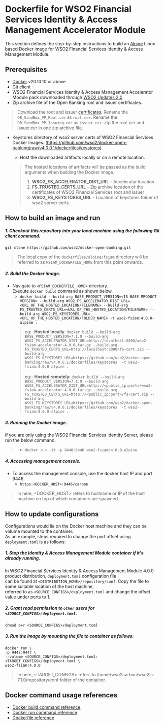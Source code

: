 # Dockerfile for WSO2 Financial Services Identity & Access Management Accelerator Module #
This section defines the step-by-step instructions to build an [Alpine](https://hub.docker.com/_/alpine/) Linux based Docker image for WSO2 Financial Services Identity & Access Management Module.

## Prerequisites

* [Docker](https://www.docker.com/get-docker) v20.10.10 or above
* [Git](https://git-scm.com/book/en/v2/Getting-Started-Installing-Git) client
* WSO2 Financial Services Identity & Access Management Accelerator Module pack downloaded through [WSO2 Updates 2.0](https://ob.docs.wso2.com/en/latest/install-and-setup/setting-up-servers/)
* Zip archive file of the Open Banking root and issuer certificates. 
> Download the root and issuer [certificates](https://openbanking.atlassian.net/wiki/spaces/DZ/pages/252018873/OB+Root+and+Issuing+Certificates+for+Sandbox).
> Rename the `OB_SandBox_PP_Root.cer` as `root.cer`.
> Rename the `OB_SandBox_PP_Issuing.cer` as `issuer.cer`.
> Zip the root.cer and issuer.cer in one zip archive file.
* Keystores directory of wso2 server certs of WSO2 Financial Services Docker Images. (https://github.com/wso2/docker-open-banking/raw/v4.0.0.1/dockerfiles/keystores)

  + Host the downloaded artifacts locally or on a remote location.
  > The hosted locations of artifacts will be passed as the build arguments when building the Docker image.<br>
  > 1. **WSO2_FS_ACCELERATOR_DIST_URL** - Accelerator location
  > 2. **FS_TRUSTED_CERTS_URL** - Zip archive location of the certificates of WSO2 Financial Services root and issuer
  > 3. **WSO2_FS_KEYSTORES_URL** - Location of keystores folder of wso2 server certs


## How to build an image and run

##### 1. Checkout this repository into your local machine using the following Git client command.

```
git clone https://github.com/wso2/docker-open-banking.git
```

> The local copy of the `dockerfiles/alpine/fsiam` directory will be referred to as `FSIAM_DOCKERFILE_HOME` from this point onwards.

##### 2. Build the Docker image.

- Navigate to `<FSIAM_DOCKERFILE_HOME>` directory. <br>
  Execute `docker build` command as shown below.
    + `docker build --build-arg BASE_PRODUCT_VERSION=<IS BASE PRODUCT VERSION> --build-arg WSO2_FS_ACCELERATOR_DIST_URL=<URL_OF_THE_HOSTED_LOCATION/FILENAME> --build-arg FS_TRUSTED_CERTS_URL=<URL_OF_THE_HOSTED_LOCATION/FILENAME> --build-arg WSO2_FS_KEYSTORES_URL=<URL_OF_THE_HOSTED_LOCATION/FOLDER_NAME> -t wso2-fsiam:4.0.0-alpine .` <br>
    > eg:- **Hosted locally**: `docker build --build-arg BASE_PRODUCT_VERSION=7.1.0 --build-arg WSO2_FS_ACCELERATOR_DIST_URL=http://localhost:8000/wso2-fsiam-accelerator-4.0.0.tar.gz --build-arg FS_TRUSTED_CERTS_URL=http://localhost:8000/fs-cert.zip --build-arg WSO2_FS_KEYSTORES_URL=https://github.com/wso2/docker-open-banking/raw/v4.0.0.1/dockerfiles/keystores  -t wso2-fsiam:4.0.0-alpine .` <br><br>
    >  eg:- **Hosted remotely**: `docker build --build-arg BASE_PRODUCT_VERSION=7.1.0 --build-arg WSO2_FS_ACCELERATOR_DIST_URL=http://<public_ip:port>/wso2-fsiam-accelerator-4.0.0.tar.gz --build-arg FS_TRUSTED_CERTS_URL=http://<public_ip:port>/fs-cert.zip --build-arg WSO2_FS_KEYSTORES_URL=https://github.com/wso2/docker-open-banking/raw/v4.0.0.1/dockerfiles/keystores  -t wso2-fsiam:4.0.0-alpine .`
  
##### 3. Running the Docker image.
if you are only using the WSO2 Financial Services Identity Server, please run the below command.
> - `docker run -it -p 9446:9446 wso2-fsiam:4.0.0-alpine`

##### 4. Accessing management console.

- To access the management console, use the docker host IP and port 9446.
    + `https:<DOCKER_HOST>:9446/carbon`
    
> In here, <DOCKER_HOST> refers to hostname or IP of the host machine on top of which containers are spawned.

## How to update configurations

Configurations would lie on the Docker host machine and they can be volume mounted to the container. <br>
As an example, steps required to change the port offset using `deployment.toml` is as follows:

##### 1. Stop the Identity & Access Management Module container if it's already running.

In WSO2 Financial Services Identity & Access Management Module 4.0.0 product distribution, `deployment.toml` configuration file <br>
can be found at `<DISTRIBUTION_HOME>/repository/conf`. Copy the file to some suitable location of the host machine, <br>
referred to as `<SOURCE_CONFIGS>/deployment.toml` and change the offset value under ports to 1.

##### 2. Grant read permission to `other` users for `<SOURCE_CONFIGS>/deployment.toml`.

```
chmod o+r <SOURCE_CONFIGS>/deployment.toml
```

##### 3. Run the image by mounting the file to container as follows:

```
docker run \
-p 9447:9447 \
--volume <SOURCE_CONFIGS>/deployment.toml:<TARGET_CONFIGS>/deployment.toml \
wso2-fsiam:4.0.0
```

> In here, <TARGET_CONFIGS> refers to /home/wso2carbon/wso2is-7.1.0/repository/conf folder of the container.

## Docker command usage references

* [Docker build command reference](https://docs.docker.com/engine/reference/commandline/build/)
* [Docker run command reference](https://docs.docker.com/engine/reference/run/)
* [Dockerfile reference](https://docs.docker.com/engine/reference/builder/)
